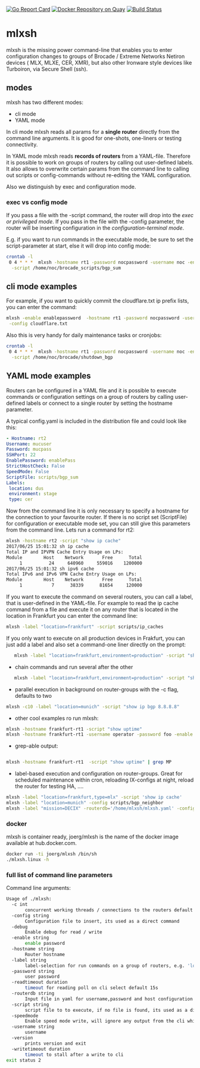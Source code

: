 [![Go Report Card](https://goreportcard.com/badge/github.com/ipcjk/mlxsh)](https://goreportcard.com/report/github.com/ipcjk/mlxsh)
[![Docker Repository on Quay](https://quay.io/repository/ipcjk/mlxsh/status?token=ee40e2b7-dc86-4ee2-8269-184501ca09a2 "Docker Repository on Quay")](https://quay.io/repository/ipcjk/mlxsh)
[![Build Status](https://travis-ci.org/ipcjk/mlxsh.svg?branch=master)](https://travis-ci.org/ipcjk/mlxsh)

# mlxsh

mlxsh is the missing power command-line that enables you to enter configuration changes to groups of Brocade / Extreme Networks Netiron devices (
MLX, MLXE, CER, XMR), but also other Ironware style devices like Turboiron,  via Secure Shell (ssh).

## modes
 
 mlxsh has two different modes:
 
 - cli mode 
 - YAML mode
 
 In cli mode mlxsh reads all params for a **single router** directly from the command line arguments. It is good for one-shots, one-liners or testing connectivity.
  
 In YAML mode mlxsh reads **records of routers** from a YAML-file. Therefore it is possible to work on groups of routers by calling out user-defined labels.
  It also allows to overwrite certain params from the command line to calling out  scripts or config-commands without re-editing the YAML configuration.
   
   
 Also we distinguish by exec and configuration mode.
 
### exec vs config mode 
   If you pass a file with the -script command, the router will drop into the
   _exec or privileged mode_. If you pass in the file with the -config parameter, the router will be inserting configuration in the _configuration-terminal mode_.
    
   E.g. if you want to run commands in the executable mode, be sure to set the script-parameter at start, else it will drop into config mode:
    
   ```bash
   crontab -l
    0 4 * * *  mlxsh -hostname rt1 -password nocpassword -username noc -enable enablepassword\
     -script /home/noc/brocade_scripts/bgp_sum  
   ```

 
## cli mode examples

For example, if you want to quickly commit the cloudflare.txt ip prefix lists, you can enter the command:

```bash 
mlxsh -enable enablepassword  -hostname rt1 -password nocpassword -username noc \
 -config cloudflare.txt 
```

Also this is very handy for daily maintenance tasks or cronjobs:

```bash
crontab -l
 0 4 * * *  mlxsh -hostname rt1 -password nocpassword -username noc -enable enablepassword\
  -script /home/noc/brocade/shutdown_bgp
```



## YAML mode examples

Routers can be configured in a YAML file and it is possible to execute commands or configuration settings
on a group of routers by calling user-defined labels or connect to a single router by setting the hostname parameter.
   
   A typical config.yaml is included in the distribution file and could look like this:
   ```yaml
- Hostname: rt2
  Username: mucuser
  Password: mucpass
  SSHPort: 22
  EnablePassword: enablePass
  StrictHostCheck: False
  SpeedMode: False
  ScriptFile: scripts/bgp_sum
  Labels:
    location: dus
    environment: stage
    type: cer

   ```

Now from the command line it is only necessary to specify a hostname for the connection to your favourite router. If there is no script set (ScriptFile) for configuration or executable mode set,
you can still give this parameters from the command line. Lets run a command for rt2:
 
 ```bash
mlxsh -hostname rt2 -script "show ip cache" 
2017/06/25 15:01:32 sh ip cache
Total IP and IPVPN Cache Entry Usage on LPs:
 Module        Host    Network       Free      Total
      1          24     640960     559016    1200000
2017/06/25 15:01:32 sh ipv6 cache
Total IPv6 and IPv6 VPN Cache Entry Usage on LPs:
 Module        Host    Network       Free      Total
      1           7      38339      81654     120000
 ```
 
 If you want to execute the command on several routers, you can call a label, that
 is user-defined in the YAML-file. For example to read the ip cache command from a file and execute it on any router
 that is located in the location in Frankfurt you can enter the command line:
  
  ```bash
 mlxsh -label "location=frankfurt" -script scripts/ip_caches 
  ```
  
  If you only want to execute on all production devices in Frakfurt, you can just add a label and also set a command-one
   liner directly on the prompt: 
```bash
   mlxsh -label "location=frankfurt,environment=production" -script "show ip bgp summary"
```
 
 - chain commands and run several after the other
 ```bash
    mlxsh -label "location=frankfurt,environment=production" -script "show ip bgp summary; show ip cache; show uptime"
 ```
 
 - parallel execution in background on router-groups with the -c flag, defaults to two
 ```bash
 mlxsh -c10 -label "location=munich" -script "show ip bgp 8.8.8.8"
 ```
 
- other cool examples ro run mlxsh:
```bash
mlxsh -hostname frankfurt-rt1 -script "show uptime"
mlxsh -hostname frankfurt-rt1 -username operator -password foo -enable foo -script "show ip bgp sum"
```

- grep-able output:

```bash

mlxsh -hostname frankfurt-rt1  -script "show uptime" | grep MP
```

- label-based execution and configuration on router-groups. Great for scheduled maintenance within cron, 
reloading IX-configs at night, reload the router for testing HA, ….

```bash
mlxsh -label "location=frankfurt,type=mlx" -script 'show ip cache'
mlxsh -label "location=munich" -config scripts/bgp_neighbor
mlxsh -label "mission=DECIX" -routerdb='/home/mlxsh/mlxsh.yaml' -config /home/ixgen/decix
```


### docker

mlxsh is container ready, joerg/mlxsh is the name of the docker image available at hub.docker.com.
```bash
docker run -ti joerg/mlxsh /bin/sh
./mlxsh.linux -h
```

### full list of command line parameters
 
 Command line arguments:
 
 ```bash
 Usage of ./mlxsh:
   -c int
     	concurrent working threads / connections to the routers default 2
   -config string
     	Configuration file to insert, its used as a direct command
   -debug
     	Enable debug for read / write
   -enable string
     	enable password
   -hostname string
     	Router hostname
   -label string
     	label-selection for run commands on a group of routers, e.g. 'location=munich,environment=prod'
   -password string
     	user password
   -readtimeout duration
     	timeout for reading poll on cli select default 15s
   -routerdb string
     	Input file in yaml for username,password and host configuration if not specified on command-line default "mlxsh.yaml"
   -script string
     	script file to to execute, if no file is found, its used as a direct command
   -speedmode
     	Enable speed mode write, will ignore any output from the cli while writing
   -username string
     	username
   -version
     	prints version and exit
   -writetimeout duration
     	timeout to stall after a write to cli
 exit status 2
 
 ```